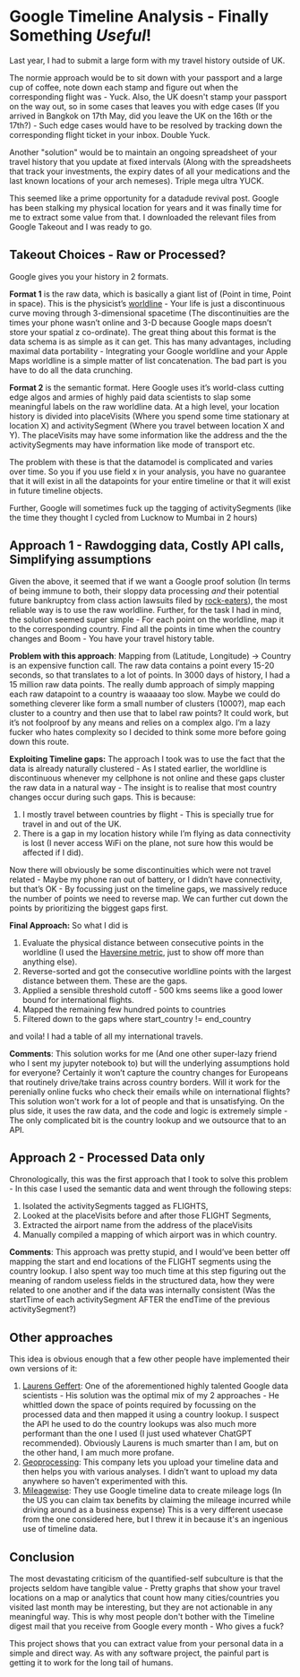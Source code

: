 # Google Timeline Analysis - Finally Something *Useful*!

Last year, I had to submit a large form with my travel history outside of UK. 

The normie approach would be to sit down with your passport and a large cup of coffee, note down each stamp and figure out when the corresponding flight was - Yuck. Also, the UK doesn't stamp your passport on the way out, so in some cases that leaves you with edge cases (If you arrived in Bangkok on 17th May, did you leave the UK on the 16th or the 17th?) - Such edge cases would have to be resolved by tracking down the corresponding flight ticket in your inbox. Double Yuck.

Another "solution" would be to maintain an ongoing spreadsheet of your travel history that you update at fixed intervals (Along with the spreadsheets that track your investments, the expiry dates of all your medications and the last known locations of your arch nemeses). Triple mega ultra YUCK.

This seemed like a prime opportunity for a datadude revival post. Google has been stalking my physical location for years and it was finally time for me to extract some value from that. I downloaded the relevant files from Google Takeout and I was ready to go. 

## Takeout Choices - Raw or Processed?

Google gives you your history in 2 formats. 

**Format 1** is the raw data, which is basically a giant list of (Point in time, Point in space). This is the physicist’s [worldline](https://en.wikipedia.org/wiki/World_line) - Your life is just a discontinuous curve moving through 3-dimensional spacetime (The discontinuities are the times your phone wasn’t online and 3-D because Google maps doesn’t store your spatial z co-ordinate). The great thing about this format is the data schema is as simple as it can get. This has many advantages, including maximal data portability - Integrating your Google worldline and your Apple Maps worldline is a simple matter of list concatenation. The bad part is you have to do all the data crunching.

**Format 2** is the semantic format. Here Google uses it’s world-class cutting edge algos and armies of highly paid data scientists to slap some meaningful labels on the raw worldline data. At a high level, your location history is divided into placeVisits (Where you spend some time stationary at location X) and activitySegment (Where you travel between location X and Y). The placeVisits may have some information like the address and the the activitySegments may have information like mode of transport etc. 

The problem with these is that the datamodel is complicated and varies over time. So you if you use field x in your analysis, you have no guarantee that it will exist in all the datapoints for your entire timeline or that it will exist in future timeline objects. 

Further, Google will sometimes fuck up the tagging of activitySegments (like the time they thought I cycled from Lucknow to Mumbai in 2 hours)

## Approach 1 - Rawdogging data, Costly API calls, Simplifying assumptions

Given the above, it seemed that if we want a Google proof solution (In terms of being immune to both, their sloppy data processing _and_ their potential future bankruptcy from class action lawsuits filed by [rock-eaters](https://www.reddit.com/r/google/comments/1cziil6/a_rock_a_day_keeps_the_doctor_away/)), the most reliable way is to use the raw worldline. Further, for the task I had in mind, the solution seemed super simple - For each point on the worldline, map it to the corresponding country. Find all the points in time when the country changes and Boom - You have your travel history table. 

**Problem with this approach**: Mapping from (Latitude, Longitude) → Country is an expensive function call. The raw data contains a point every 15-20 seconds, so that translates to a lot of points.  In 3000 days of history, I had a 15 million raw data points. The really dumb approach of simply mapping each raw datapoint to a country is waaaaay too slow. Maybe we could do something cleverer like form a small number of clusters (1000?), map each cluster to a country and then use that to label raw points? It could work, but it’s not foolproof by any means and relies on a complex algo. I’m a lazy fucker who hates complexity so I decided to think some more before going down this route.

**Exploiting Timeline gaps:** The approach I took was to use the fact that the data is already naturally clustered - As I stated earlier, the worldline is discontinuous whenever my cellphone is not online and these gaps cluster the raw data in a natural way - The insight is to realise that most country changes occur during such gaps. This is because:

1. I mostly travel between countries by flight - This is specially true for travel in and out of the UK.
2. There is a gap in my location history while I’m flying as data connectivity is lost (I never access WiFi on the plane, not sure how this would be affected if I did).

Now there will obviously be some discontinuities which were not travel related - Maybe my phone ran out of battery, or I didn’t have connectivity, but that’s OK - By focussing just on the timeline gaps, we massively reduce the number of points we need to reverse map. We can further cut down the points by prioritizing the biggest gaps first.

**Final Approach:** So what I did is 
1. Evaluate the physical distance between consecutive points in the worldline (I used the [Haversine metric](https://en.wikipedia.org/wiki/Haversine_formula), just to show off more than anything else). 
2. Reverse-sorted and got the consecutive worldline points with the largest distance between them. These are the gaps.  
3. Applied a sensible threshold cutoff - 500 kms seems like a good lower bound for international flights. 
4. Mapped the remaining few hundred points to countries
5. Filtered down to the gaps where start_country != end_country 

and voila! I had a table of all my international travels.

**Comments**: This solution works for me (And one other super-lazy friend who I sent my jupyter notebook to) but will the underlying assumptions hold for everyone? Certainly it won’t capture the country changes for Europeans that routinely drive/take trains across country borders. Will it work for the perenially online fucks who check their emails while on international flights? This solution won't work for a lot of people and that is unsatisfying. On the plus side, it uses the raw data, and the code and logic is extremely simple - The only complicated bit is the country lookup and we outsource that to an API.

## Approach 2 - Processed Data only 

Chronologically, this was the first approach that I took to solve this problem - In this case I used the semantic data and went through the following steps: 

1. Isolated the activitySegments tagged as FLIGHTS, 
2. Looked at the placeVisits before and after those FLIGHT Segments, 
3. Extracted the airport name from the address of the placeVisits
4. Manually compiled a mapping of which airport was in which country.

**Comments**: This approach was pretty stupid, and I would’ve been better off mapping the start and end locations of the FLIGHT segments using the country lookup. I also spent way too much time at this step figuring out the meaning of random useless fields in the structured data, how they were related to one another and if the data was internally consistent (Was the startTime of each activitySegment AFTER the endTime of the previous activitySegment?)

## Other approaches

This idea is obvious enough that a few other people have implemented their own versions of it:

1. [Laurens Geffert](https://janlauge.github.io/2021/google_timeline_travel_history/): One of the aforementioned highly talented Google data scientists - His solution was the optimal mix of my 2 approaches - He whittled down the space of points required by focussing on the processed data and then mapped it using a country lookup. I suspect the API he used to do the country lookups was also much more performant than the one I used (I just used whatever ChatGPT recommended). Obviously Laurens is much smarter than I am, but on the other hand, I am much more profane. 
2. [Geoprocessing](https://geoprocessing.online/): This company lets you upload your timeline data and then helps you with various analyses. I didn’t want to upload my data anywhere so haven’t experimented with this.
3. [Mileagewise](https://www.mileagewise.com/): They use Google timeline data to create mileage logs (In the US you can claim tax benefits by claiming the mileage incurred while driving around as a business expense) This is a very different usecase from the one considered here, but I threw it in because it's an ingenious use of timeline data.

## Conclusion

The most devastating criticism of the quantified-self subculture is that the projects seldom have tangible value - Pretty graphs that show your travel locations on a map or analytics that count how many cities/countries you visited last month may be interesting, but they are not actionable in any meaningful way. This is why most people don't bother with the Timeline digest mail that you receive from Google every month - Who gives a fuck?

This project shows that you can extract value from your personal data in a simple and direct way. As with any software project, the painful part is getting it to work for the long tail of humans. 


